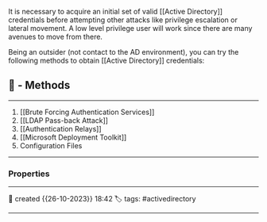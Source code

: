 
It is necessary to acquire an initial set of valid [[Active Directory]] credentials before attempting other attacks like privilege escalation or lateral movement. A low level privilege user will work since there are many avenues to move from there.

Being an outsider (not contact to the AD environment), you can try the following methods to obtain [[Active Directory]] credentials:

## 🚀 - Methods
---
1. [[Brute Forcing Authentication Services]]
2. [[LDAP Pass-back Attack]]
3. [[Authentication Relays]]
4. [[Microsoft Deployment Toolkit]]
5. Configuration Files

---


### Properties
---
📆 created   {{26-10-2023}} 18:42
🏷️ tags: #activedirectory   

---
